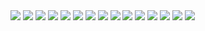 <img src="/blog-vuepress/photos/20191112/1.jpg" >

<img src="/blog-vuepress/photos/20191112/2.jpg" >

<img src="/blog-vuepress/photos/20191112/3.jpg">

<img src="/blog-vuepress/photos/20191112/4.jpg" >

<img src="/blog-vuepress/photos/20191112/5.jpg" >

<img src="/blog-vuepress/photos/20191112/6.jpg" >

<img src="/blog-vuepress/photos/20191112/7.jpg" >

<img src="/blog-vuepress/photos/20191112/8.jpg" >

<img src="/blog-vuepress/photos/20191112/9.jpg" >

<img src="/blog-vuepress/photos/20191112/10.jpg" >

<img src="/blog-vuepress/photos/20191112/11.jpg" >

<img src="/blog-vuepress/photos/20191112/12.jpg" >

<img src="/blog-vuepress/photos/20191112/13.jpg" >

<img src="/blog-vuepress/photos/20191112/14.jpg" >

<img src="/blog-vuepress/photos/20191112/15.jpg" >

